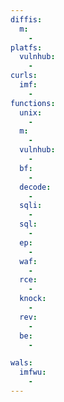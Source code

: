 ```yaml
---
diffis:
  m:
    -
platfs:
  vulnhub:
    -
curls:
  imf:
    -
functions:
  unix:
    -
  m:
    -
  vulnhub:
    -
  bf:
    -
  decode:
    -
  sqli:
    -
  sql:
    -
  ep:
    -
  waf:
    -
  rce:
    -
  knock:
    -
  rev:
    -
  be:
    -

wals:
  imfwu:
    -
---
```

